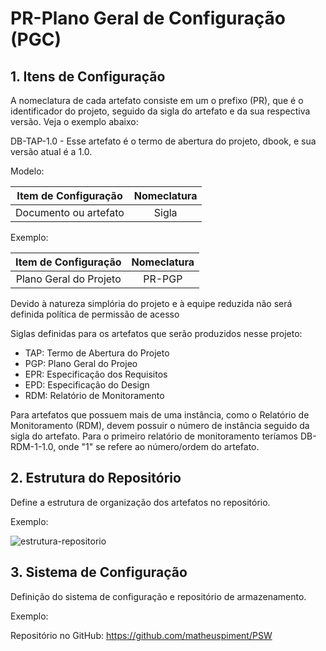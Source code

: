 # PR-Plano Geral de Configuração (PGC)

## 1. Itens de Configuração

A nomeclatura de cada artefato consiste em um o prefixo (PR), que é o identificador do projeto, seguido da sigla do artefato e da sua respectiva versão. Veja o exemplo abaixo:

DB-TAP-1.0 - Esse artefato é o termo de abertura do projeto, dbook, e sua versão atual é a 1.0.

Modelo:

| Item de Configuração | Nomeclatura |
|:--------------------:|:-----------:|
| Documento ou artefato|    Sigla    |

Exemplo:

| Item de Configuração | Nomeclatura |
|:--------------------:|:-----------:|
| Plano Geral do Projeto |   PR-PGP  |


Devido à natureza simplória do projeto e à equipe reduzida não será definida política de permissão de acesso

Siglas definidas para os artefatos que serão produzidos nesse projeto: 

* TAP: Termo de Abertura do Projeto
* PGP: Plano Geral do Projeo
* EPR: Especificação dos Requisitos
* EPD: Especificação do Design
* RDM: Relatório de Monitoramento

Para artefatos que possuem mais de uma instância, como o Relatório de Monitoramento (RDM), devem possuir o número de 
instância seguido da sigla do artefato. Para o primeiro relatório de monitoramento teríamos DB-RDM-1-1.0, onde "1" se refere
ao número/ordem do artefato.

## 2. Estrutura do Repositório

Define a estrutura de organização dos artefatos no repositório.

Exemplo:

![estrutura-repositorio](https://github.com/matheuspiment/dbook/blob/master/docs/processo/template/estrutura-repositorio-exemplo.png)

## 3. Sistema de Configuração

Definição do sistema de configuração e repositório de armazenamento.

Exemplo:

Repositório no GitHub: https://github.com/matheuspiment/PSW
